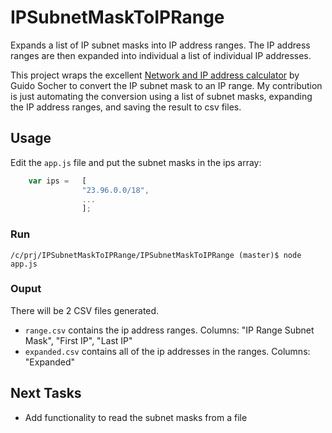﻿IPSubnetMaskToIPRange
=====================

Expands a list of IP subnet masks into IP address ranges.  The IP address ranges are then expanded into individual a list of individual IP addresses.

This project wraps the excellent [Network and IP address calculator](http://www.tuxgraphics.org/toolbox/network_address_calculator_add.html "Network and IP address calculator") by Guido Socher to convert the IP subnet mask to an IP range. My contribution is just automating the conversion using a list of subnet masks, expanding the IP address ranges, and saving the result to csv files.

## Usage

Edit the `app.js` file and put the subnet masks in the ips array:

```js
    var ips =	[
				"23.96.0.0/18",
				...
				];
```

### Run

    /c/prj/IPSubnetMaskToIPRange/IPSubnetMaskToIPRange (master)$ node app.js

### Ouput

There will be 2 CSV files generated.  
* `range.csv` contains the ip address ranges. Columns: "IP Range Subnet Mask", "First IP", "Last IP"
* `expanded.csv` contains all of the ip addresses in the ranges. Columns: "Expanded"

## Next Tasks

* Add functionality to read the subnet masks from a file

